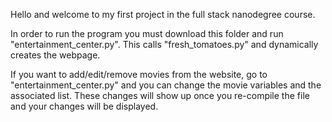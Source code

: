 Hello and welcome to my first project in the full stack nanodegree course.

In order to run the program you must download this folder and run "entertainment_center.py". 
This calls "fresh_tomatoes.py" and dynamically creates the webpage.

If you want to add/edit/remove movies from the website, go to "entertainment_center.py" and you can change the movie
variables and the associated list. These changes will show up once you re-compile the file and your changes will be 
displayed.